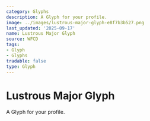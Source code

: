 ```yaml
---
category: Glyphs
description: A Glyph for your profile.
image: ../images/lustrous-major-glyph-e8f7b3b527.png
last_updated: '2025-09-17'
name: Lustrous Major Glyph
source: WFCD
tags:
- Glyph
- Glyphs
tradable: false
type: Glyph
---
```


# Lustrous Major Glyph

A Glyph for your profile.

